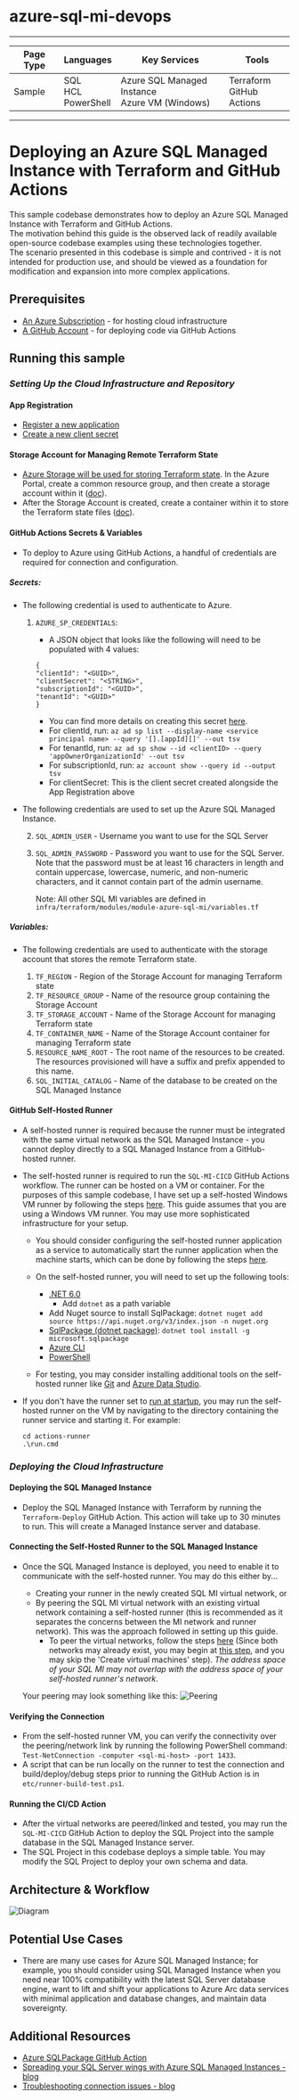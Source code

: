 # azure-sql-mi-devops

---

| Page Type | Languages                    | Key Services                                       | Tools                         |
| --------- | ---------------------------- | -------------------------------------------------- | ----------------------------- |
| Sample    | SQL <br> HCL <br> PowerShell | Azure SQL Managed Instance <br> Azure VM (Windows) | Terraform <br> GitHub Actions |

---

# Deploying an Azure SQL Managed Instance with Terraform and GitHub Actions

This sample codebase demonstrates how to deploy an Azure SQL Managed Instance with Terraform and GitHub Actions.
<br>
The motivation behind this guide is the observed lack of readily available open-source codebase examples using these technologies together.
<br>
The scenario presented in this codebase is simple and contrived - it is not intended for production use, and should be viewed as a foundation for modification and expansion into more complex applications.

## Prerequisites

- [An Azure Subscription](https://azure.microsoft.com/en-us/free/) - for hosting cloud infrastructure
- [A GitHub Account](https://github.com/join) - for deploying code via GitHub Actions

## Running this sample

### _*Setting Up the Cloud Infrastructure and Repository*_

#### App Registration

- [Register a new application](https://learn.microsoft.com/en-us/azure/active-directory/develop/quickstart-register-app)
- [Create a new client secret](https://learn.microsoft.com/en-us/azure/active-directory/develop/quickstart-register-app#add-a-client-secret)

#### Storage Account for Managing Remote Terraform State

- [Azure Storage will be used for storing Terraform state](https://learn.microsoft.com/en-us/azure/developer/terraform/store-state-in-azure-storage?tabs=azure-cli). In the Azure Portal, create a common resource group, and then create a storage account within it ([doc](https://docs.microsoft.com/en-us/azure/storage/common/storage-account-create?tabs=azure-portal)).
- After the Storage Account is created, create a container within it to store the Terraform state files ([doc](https://docs.microsoft.com/en-us/azure/storage/blobs/storage-quickstart-blobs-portal#create-a-container)).

#### GitHub Actions Secrets & Variables

- To deploy to Azure using GitHub Actions, a handful of credentials are required for connection and configuration.

##### Secrets:

- The following credential is used to authenticate to Azure.

  1.  `AZURE_SP_CREDENTIALS`:

      - A JSON object that looks like the following will need to be populated with 4 values:

      ```
      {
      "clientId": "<GUID>",
      "clientSecret": "<STRING>",
      "subscriptionId": "<GUID>",
      "tenantId": "<GUID>"
      }
      ```

      - You can find more details on creating this secret [here](https://github.com/marketplace/actions/azure-login#configure-a-service-principal-with-a-secret).
      - For clientId, run: `az ad sp list --display-name <service principal name> --query '[].[appId][]' --out tsv`
      - For tenantId, run: `az ad sp show --id <clientID> --query 'appOwnerOrganizationId' --out tsv`
      - For subscriptionId, run: `az account show --query id --output tsv`
      - For clientSecret: This is the client secret created alongside the App Registration above

- The following credentials are used to set up the Azure SQL Managed Instance.

  2.  `SQL_ADMIN_USER` - Username you want to use for the SQL Server
  3.  `SQL_ADMIN_PASSWORD` - Password you want to use for the SQL Server. Note that the password must be at least 16 characters in length and contain uppercase, lowercase, numeric, and non-numeric characters, and it cannot contain part of the admin username.

      Note: All other SQL MI variables are defined in `infra/terraform/modules/module-azure-sql-mi/variables.tf`

##### Variables:

- The following credentials are used to authenticate with the storage account that stores the remote Terraform state.

  1.  `TF_REGION` - Region of the Storage Account for managing Terraform state
  2.  `TF_RESOURCE_GROUP` - Name of the resource group containing the Storage Account
  3.  `TF_STORAGE_ACCOUNT` - Name of the Storage Account for managing Terraform state
  4.  `TF_CONTAINER_NAME` - Name of the Storage Account container for managing Terraform state
  5.  `RESOURCE_NAME_ROOT` - The root name of the resources to be created. The resources provisioned will have a suffix and prefix appended to this name.
  6.  `SQL_INITIAL_CATALOG` - Name of the database to be created on the SQL Managed Instance

#### GitHub Self-Hosted Runner

- A self-hosted runner is required because the runner must be integrated with the same virtual network as the SQL Managed Instance - you cannot deploy directly to a SQL Managed Instance from a GitHub-hosted runner.
- The self-hosted runner is required to run the `SQL-MI-CICD` GitHub Actions workflow. The runner can be hosted on a VM or container. For the purposes of this sample codebase, I have set up a self-hosted Windows VM runner by following the steps [here](https://docs.github.com/en/actions/hosting-your-own-runners/managing-self-hosted-runners/adding-self-hosted-runners). This guide assumes that you are using a Windows VM runner. You may use more sophisticated infrastructure for your setup.

  - You should consider configuring the self-hosted runner application as a service to automatically start the runner application when the machine starts, which can be done by following the steps [here](https://docs.github.com/en/actions/hosting-your-own-runners/managing-self-hosted-runners/configuring-the-self-hosted-runner-application-as-a-service?platform=windows).
  - On the self-hosted runner, you will need to set up the following tools:

    - [.NET 6.0](https://dotnet.microsoft.com/en-us/download/dotnet/6.0)
      - Add `dotnet` as a path variable
    - Add Nuget source to install SqlPackage: `dotnet nuget add source https://api.nuget.org/v3/index.json -n nuget.org`
    - [SqlPackage (dotnet package)](https://learn.microsoft.com/en-us/sql/tools/sqlpackage/sqlpackage-download?view=sql-server-ver16#installation-cross-platform): `dotnet tool install -g microsoft.sqlpackage`
    - [Azure CLI](https://docs.microsoft.com/en-us/cli/azure/install-azure-cli-windows?tabs=azure-cli)
    - [PowerShell](https://learn.microsoft.com/en-us/powershell/scripting/install/installing-powershell-on-windows?view=powershell-7.3#installing-the-msi-package)

  - For testing, you may consider installing additional tools on the self-hosted runner like [Git](https://git-scm.com/downloads) and [Azure Data Studio](https://docs.microsoft.com/en-us/sql/azure-data-studio/download-azure-data-studio?view=sql-server-ver15).

- If you don't have the runner set to [run at startup](https://docs.github.com/en/actions/hosting-your-own-runners/managing-self-hosted-runners/configuring-the-self-hosted-runner-application-as-a-service?platform=windows), you may run the self-hosted runner on the VM by navigating to the directory containing the runner service and starting it. For example:
  ```
  cd actions-runner
  .\run.cmd
  ```

### _*Deploying the Cloud Infrastructure*_

#### Deploying the SQL Managed Instance

- Deploy the SQL Managed Instance with Terraform by running the `Terraform-Deploy` GitHub Action. This action will take up to 30 minutes to run. This will create a Managed Instance server and database.

#### Connecting the Self-Hosted Runner to the SQL Managed Instance

- Once the SQL Managed Instance is deployed, you need to enable it to communicate with the self-hosted runner. You may do this either by...

  - Creating your runner in the newly created SQL MI virtual network, or
  - By peering the SQL MI virtual network with an existing virtual network containing a self-hosted runner (this is recommended as it separates the concerns between the MI network and runner network). This was the approach followed in setting up this guide.
    - To peer the virtual networks, follow the steps [here](https://docs.microsoft.com/en-us/azure/virtual-network/tutorial-connect-virtual-networks-portal) (Since both networks may already exist, you may begin at [this step](https://learn.microsoft.com/en-us/azure/virtual-network/tutorial-connect-virtual-networks-portal#create-virtual-network-peer), and you may skip the 'Create virtual machines' step). _The address space of your SQL MI may not overlap with the address space of your self-hosted runner's network_.

  Your peering may look something like this:
  ![Peering](./docs/images/peering.png)

#### Verifying the Connection

- From the self-hosted runner VM, you can verify the connectivity over the peering/network link by running the following PowerShell command: `Test-NetConnection -computer <sql-mi-host> -port 1433`.
- A script that can be run locally on the runner to test the connection and build/deploy/debug steps prior to running the GitHub Action is in `etc/runner-build-test.ps1`.

#### Running the CI/CD Action

- After the virtual networks are peered/linked and tested, you may run the `SQL-MI-CICD` GitHub Action to deploy the SQL Project into the sample database in the SQL Managed Instance server.
- The SQL Project in this codebase deploys a simple table. You may modify the SQL Project to deploy your own schema and data.

## Architecture & Workflow

![Diagram](./docs/images/diagram.png)

## Potential Use Cases

- There are many use cases for Azure SQL Managed Instance; for example, you should consider using SQL Managed Instance when you need near 100% compatibility with the latest SQL Server database engine, want to lift and shift your applications to Azure Arc data services with minimal application and database changes, and maintain data sovereignty.

## Additional Resources

- [Azure SQLPackage GitHub Action](https://github.com/Azure/run-sqlpackage-action)
- [Spreading your SQL Server wings with Azure SQL Managed Instances - blog](https://www.kevinrchant.com/2023/05/06/spreading-your-sql-server-wings-with-azure-sql-managed-instances/)
- [Troubleshooting connection issues - blog](https://www.techbrothersit.com/2021/09/connection-was-denied-since-deny-public.html?m=1)
